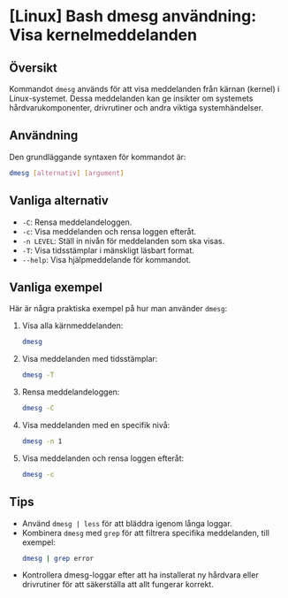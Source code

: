 # [Linux] Bash dmesg användning: Visa kernelmeddelanden

## Översikt
Kommandot `dmesg` används för att visa meddelanden från kärnan (kernel) i Linux-systemet. Dessa meddelanden kan ge insikter om systemets hårdvarukomponenter, drivrutiner och andra viktiga systemhändelser.

## Användning
Den grundläggande syntaxen för kommandot är:

```bash
dmesg [alternativ] [argument]
```

## Vanliga alternativ
- `-C`: Rensa meddelandeloggen.
- `-c`: Visa meddelanden och rensa loggen efteråt.
- `-n LEVEL`: Ställ in nivån för meddelanden som ska visas.
- `-T`: Visa tidsstämplar i mänskligt läsbart format.
- `--help`: Visa hjälpmeddelande för kommandot.

## Vanliga exempel
Här är några praktiska exempel på hur man använder `dmesg`:

1. Visa alla kärnmeddelanden:
   ```bash
   dmesg
   ```

2. Visa meddelanden med tidsstämplar:
   ```bash
   dmesg -T
   ```

3. Rensa meddelandeloggen:
   ```bash
   dmesg -C
   ```

4. Visa meddelanden med en specifik nivå:
   ```bash
   dmesg -n 1
   ```

5. Visa meddelanden och rensa loggen efteråt:
   ```bash
   dmesg -c
   ```

## Tips
- Använd `dmesg | less` för att bläddra igenom långa loggar.
- Kombinera `dmesg` med `grep` för att filtrera specifika meddelanden, till exempel:
  ```bash
  dmesg | grep error
  ```
- Kontrollera dmesg-loggar efter att ha installerat ny hårdvara eller drivrutiner för att säkerställa att allt fungerar korrekt.